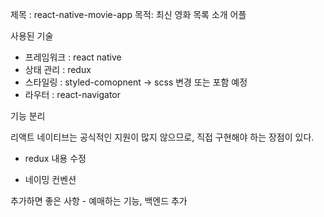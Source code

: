 
제목 : react-native-movie-app
목적: 최신 영화 목록 소개 어플

사용된 기술
- 프레임워크 : react native
- 상태 관리 : redux
- 스타일링 : styled-comopnent -> scss 변경 또는 포함 예정
- 라우터 : react-navigator

기능 분리

리액트 네이티브는 공식적인 지원이 많지 않으므로, 직접 구현해야 하는 장점이 있다.

- redux 내용 수정

- 네이밍 컨벤션

추가하면 좋은 사항
    - 예매하는 기능, 백엔드 추가